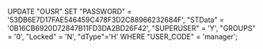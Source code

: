 UPDATE "OUSR" SET "PASSWORD" = '53DB6E7D17FAE546459C478F3D2C88966232684F', "STData" = '0B16CB6920D72847B11FD3DA2BD26F42', "SUPERUSER" = 'Y', "GROUPS" = '0', 
"Locked" = 'N', "dType"='H' WHERE "USER_CODE" = 'manager';
